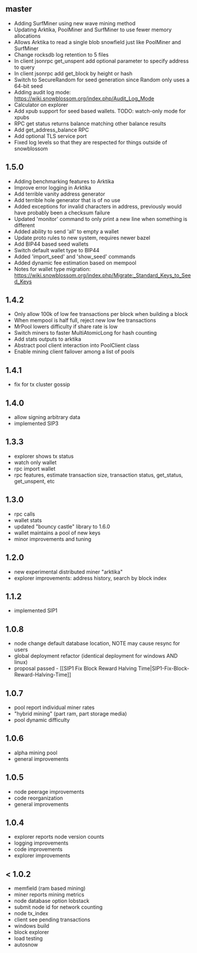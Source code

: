 ## master

* Adding SurfMiner using new wave mining method
* Updating Arktika, PoolMiner and SurfMiner to use fewer memory allocations
* Allows Arktika to read a single blob snowfield just like PoolMiner and SurfMiner
* Change rocksdb log retention to 5 files
* In client jsonrpc get_unspent add optional parameter to specify address to query
* In client jsonrpc add get_block by height or hash
* Switch to SecureRandom for seed generation since Random only uses a 64-bit seed
* Adding audit log mode: https://wiki.snowblossom.org/index.php/Audit_Log_Mode
* Calculator on explorer
* Add xpub support for seed based wallets.  TODO: watch-only mode for xpubs
* RPC get status returns balance matching other balance results
* Add get_address_balance RPC
* Add optional TLS service port
* Fixed log levels so that they are respected for things outside of snowblossom

## 1.5.0

* Adding benchmarking features to Arktika
* Improve error logging in Arktika
* Add terrible vanity address generator
* Add terrible hole generator that is of no use
* Added exceptions for invalid characters in address, previously would have probably
  been a checksum failure
* Updated 'monitor' command to only print a new line when something is different
* Added ability to send 'all' to empty a wallet
* Update proto rules to new system, requires newer bazel
* Add BIP44 based seed wallets
* Switch default wallet type to BIP44
* Added 'import_seed' and 'show_seed' commands
* Added dynamic fee estimation based on mempool
* Notes for wallet type migration: https://wiki.snowblossom.org/index.php/Migrate:_Standard_Keys_to_Seed_Keys


## 1.4.2

* Only allow 100k of low fee transactions per block when building a block
* When mempool is half full, reject new low fee transactions
* MrPool lowers difficulty if share rate is low
* Switch miners to faster MultiAtomicLong for hash counting
* Add stats outputs to arktika
* Abstract pool client interaction into PoolClient class
* Enable mining client failover among a list of pools

## 1.4.1

* fix for tx cluster gossip

## 1.4.0

* allow signing arbitrary data
* implemented SIP3

## 1.3.3

* explorer shows tx status
* watch only wallet
* rpc import wallet
* rpc features, estimate transaction size, transaction status, get_status, get_unspent, etc

## 1.3.0

* rpc calls
* wallet stats
* updated &quot;bouncy castle&quot; library to 1.6.0
* wallet maintains a pool of new keys
* minor improvements and tuning

## 1.2.0

* new experimental distributed miner &quot;arktika&quot;
* explorer improvements: address history, search by block index

## 1.1.2

* implemented SIP1

## 1.0.8

* node change default database location, NOTE may cause resync for users
* global deployment refactor (identical deployment for windows AND linux)
* proposal passed - [[SIP1 Fix Block Reward Halving Time|SIP1-Fix-Block-Reward-Halving-Time]]

## 1.0.7

* pool report individual miner rates
* &quot;hybrid mining&quot; (part ram, part storage media)
* pool dynamic difficulty

## 1.0.6

* alpha mining pool
* general improvements

## 1.0.5

* node peerage improvements
* code reorganization
* general improvements

## 1.0.4

* explorer reports node version counts
* logging improvements
* code improvements
* explorer improvements

## &lt; 1.0.2

* memfield (ram based mining)
* miner reports mining metrics
* node database option lobstack
* submit node id for network counting
* node tx_index
* client see pending transactions
* windows build
* block explorer
* load testing
* autosnow

